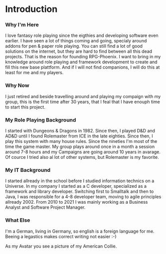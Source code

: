 # Introduction

### Why I'm Here
I love fantasy role playing since the eigthies and developing software even earlier. I have seen a lot of things coming and going, specialy around addons for pen & paper role playing. You can still find a lot of good solutions on the internet, but they are hard to find between all this dead projects. That is the reason for founding RPG-Phoenix.
I want to bring in my knowledge around role playing and framework development to create and fill this new base plattform. And if I will not find companions, I will do this at least for me and my players.

### Why Now
I just retired and beside travelling around and playing my compaign with my group, this is the first time after 30 years, that I feal that I have enouph time to start this project.

### My Role Playing Background
I started with Dungeons & Dragons in 1982. Since then, I played D&D and AD&D until I found Rolemaster from ICE in the late eighties. Since then, I play this system with many house rules. Since the nineties I'm most of the time the game master. My group plays around once in a month a session around 7-8 hours and my Campaigns are going around 10 years in avarage. Of cource I tried also al lot of other systems, but Rolemaster is my favorite.

### My IT Background
I started allready in the school before I studied information technics on a Universe. In my company I started as a C developer, specialized as a framework and library developer.
Switching first to Smalltalk and then to Java, I was responsible for a 4-8 developer team, moving to agile principles allready 2002. From 2010 to 2021 I was mainly working as a Business Analyst and Software Project Manager. 

### What Else
I'm a German, living in Germany, so english is a foreign language for me. Beeing a legastics makes correct writing not easier :-)

As my Avatar you see a picture of my American Collie.

<!--
**Snarfbur/Snarfbur** is a ✨ _special_ ✨ repository because its `README.md` (this file) appears on your GitHub profile.

Here are some ideas to get you started:

- 🔭 I’m currently working on ...
- 🌱 I’m currently learning ...
- 👯 I’m looking to collaborate on ...
- 🤔 I’m looking for help with ...
- 💬 Ask me about ...
- 📫 How to reach me: ...
- 😄 Pronouns: ...
- ⚡ Fun fact: ...
-->
